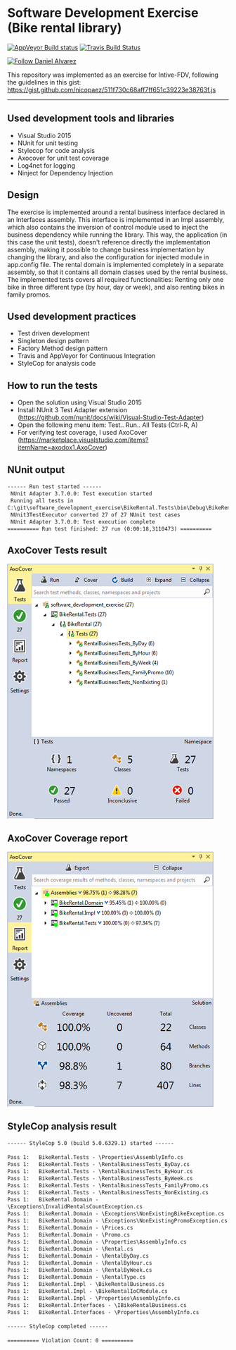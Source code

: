 # Software Development Exercise (Bike rental library) #

[![AppVeyor Build status](https://ci.appveyor.com/api/projects/status/ooa9a1o9c1634iib/branch/master?svg=true)](https://ci.appveyor.com/project/DanielAlvarez/software-development-exercise/branch/master) [![Travis Build Status](https://travis-ci.org/alvarezdaniel/software_development_exercise.svg?branch=master)](https://travis-ci.org/alvarezdaniel/software_development_exercise)

[![Follow Daniel Alvarez](https://img.shields.io/twitter/follow/dalvarez.svg?style=social)](https://twitter.com/dalvarez)

This repository was implemented as an exercise for Intive-FDV, following the guidelines in this gist:
https://gist.github.com/nicopaez/511f730c68aff7ff651c39223e38763f.js

---

## Used development tools and libraries

- Visual Studio 2015
- NUnit for unit testing
- Stylecop for code analysis
- Axocover for unit test coverage
- Log4net for logging
- Ninject for Dependency Injection

## Design

The exercise is implemented around a rental business interface declared in an Interfaces assembly. This interface is implemented in an Impl assembly, which also contains the inversion of control module used to inject the business dependency while running the library. This way, the application (in this case the unit tests), doesn't reference directly the implementation assembly, making it possible to change business implementation by changing the library, and also the configuration for injected module in app.config file.
The rental domain is implemented completely in a separate assembly, so that it contains all domain classes used by the rental business.
The implemented tests covers all required functionalities: Renting only one bike in three different type (by hour, day or week), and also renting bikes in family promos.

## Used development practices

- Test driven development
- Singleton design pattern
- Factory Method design pattern
- Travis and AppVeyor for Continuous Integration
- StyleCop for analysis code

## How to run the tests

- Open the solution using Visual Studio 2015
- Install NUnit 3 Test Adapter extension (https://github.com/nunit/docs/wiki/Visual-Studio-Test-Adapter)
- Open the following menu item: Test.. Run.. All Tests (Ctrl-R, A)
- For verifying test coverage, I used AxoCover (https://marketplace.visualstudio.com/items?itemName=axodox1.AxoCover)

## NUnit output

```
------ Run test started ------
 NUnit Adapter 3.7.0.0: Test execution started
 Running all tests in C:\git\software_development_exercise\BikeRental.Tests\bin\Debug\BikeRental.Tests.dll
 NUnit3TestExecutor converted 27 of 27 NUnit test cases
 NUnit Adapter 3.7.0.0: Test execution complete
========== Run test finished: 27 run (0:00:18,3110473) ==========
```

## AxoCover Tests result

![nunit](tests.png "Tests result")

## AxoCover Coverage report

![cover](cover.png "Coverage result")

## StyleCop analysis result

```
------ StyleCop 5.0 (build 5.0.6329.1) started ------

Pass 1:   BikeRental.Tests - \Properties\AssemblyInfo.cs
Pass 1:   BikeRental.Tests - \RentalBusinessTests_ByDay.cs
Pass 1:   BikeRental.Tests - \RentalBusinessTests_ByHour.cs
Pass 1:   BikeRental.Tests - \RentalBusinessTests_ByWeek.cs
Pass 1:   BikeRental.Tests - \RentalBusinessTests_FamilyPromo.cs
Pass 1:   BikeRental.Tests - \RentalBusinessTests_NonExisting.cs
Pass 1:   BikeRental.Domain - \Exceptions\InvalidRentalsCountException.cs
Pass 1:   BikeRental.Domain - \Exceptions\NonExistingBikeException.cs
Pass 1:   BikeRental.Domain - \Exceptions\NonExistingPromoException.cs
Pass 1:   BikeRental.Domain - \Prices.cs
Pass 1:   BikeRental.Domain - \Promo.cs
Pass 1:   BikeRental.Domain - \Properties\AssemblyInfo.cs
Pass 1:   BikeRental.Domain - \Rental.cs
Pass 1:   BikeRental.Domain - \RentalByDay.cs
Pass 1:   BikeRental.Domain - \RentalByHour.cs
Pass 1:   BikeRental.Domain - \RentalByWeek.cs
Pass 1:   BikeRental.Domain - \RentalType.cs
Pass 1:   BikeRental.Impl - \BikeRentalBusiness.cs
Pass 1:   BikeRental.Impl - \BikeRentalIoCModule.cs
Pass 1:   BikeRental.Impl - \Properties\AssemblyInfo.cs
Pass 1:   BikeRental.Interfaces - \IBikeRentalBusiness.cs
Pass 1:   BikeRental.Interfaces - \Properties\AssemblyInfo.cs

------ StyleCop completed ------

========== Violation Count: 0 ==========
```
